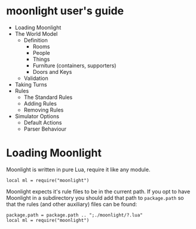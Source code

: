# moonlight user's guide

* Loading Moonlight
* The World Model
  * Definition
    * Rooms
    * People
    * Things
    * Furniture (containers, supporters)
    * Doors and Keys
  * Validation
* Taking Turns
* Rules
  * The Standard Rules
  * Adding Rules
  * Removing Rules
* Simulator Options
  * Default Actions
  * Parser Behaviour

# Loading Moonlight

Moonlight is written in pure Lua, require it like any module.

```
local ml = require("moonlight")
```

Moonlight expects it's rule files to be in the current path. If you opt to have Moonlight in a subdirectory you should add that path to `package.path` so that the rules (and other auxiliary) files can be found:

```
package.path = package.path .. ";./moonlight/?.lua"
local ml = require("moonlight")
```

